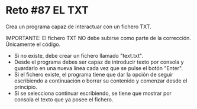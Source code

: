 <!-- trunk-ignore-all(prettier) -->
# Reto #87 EL TXT

Crea un programa capaz de interactuar con un fichero TXT.

IMPORTANTE: El fichero TXT NO debe subirse como parte de la corrección. Únicamente el código.

* Si no existe, debe crear un fichero llamado "text.txt".
* Desde el programa debes ser capaz de introducir texto por consola y guardarlo en una nueva línea cada vez que se pulse el botón "Enter".
* Si el fichero existe, el programa tiene que dar la opción de seguir escribiendo a continuación o borrar su contenido y comenzar desde el principio.
* Si se selecciona continuar escribiendo, se tiene que mostrar por consola el texto que ya posee el fichero.  
